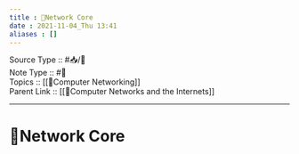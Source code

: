 ```yaml
---
title : 📶Network Core
date : 2021-11-04_Thu 13:41
aliases : []
---
```

Source Type :: #📥/📄 <br>
Note Type :: #📝 <br>
Topics :: [[📶Computer Networking]]<br>
Parent Link :: [[📶Computer Networks and the Internets]]<br>

---
# 📶Network Core